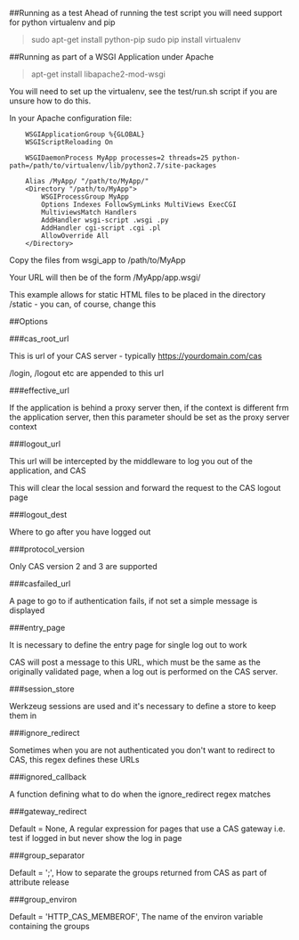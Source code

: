 
##Running as a test
Ahead of running the test script you will need support for python virtualenv and pip

> sudo apt-get install python-pip
> sudo pip install virtualenv

##Running as part of a WSGI Application under Apache

> apt-get install libapache2-mod-wsgi

You will need to set up the virtualenv, see the test/run.sh script if you are unsure how to do this.

In your Apache configuration file:

```
    WSGIApplicationGroup %{GLOBAL}
    WSGIScriptReloading On

    WSGIDaemonProcess MyApp processes=2 threads=25 python-path=/path/to/virtualenv/lib/python2.7/site-packages

    Alias /MyApp/ "/path/to/MyApp/"
    <Directory "/path/to/MyApp">
        WSGIProcessGroup MyApp
        Options Indexes FollowSymLinks MultiViews ExecCGI
        MultiviewsMatch Handlers
        AddHandler wsgi-script .wsgi .py
        AddHandler cgi-script .cgi .pl
        AllowOverride All
    </Directory>
```

Copy the files from wsgi_app to /path/to/MyApp

Your URL will then be of the form /MyApp/app.wsgi/

This example allows for static HTML files to be placed in the directory /static - you can, of course, change this

##Options

###cas_root_url

This is url of your CAS server - typically https://yourdomain.com/cas

/login, /logout etc are appended to this url

###effective_url

If the application is behind a proxy server then, if the context is different frm the application server, then this parameter should be set as the proxy server context 

###logout_url

This url will be intercepted by the middleware to log you out of the application, and CAS

This will clear the local session and forward the request to the CAS logout page

###logout_dest

Where to go after you have logged out

###protocol_version

Only CAS version 2 and 3 are supported

###casfailed_url

A page to go to if authentication fails, if not set a simple message is displayed

###entry_page

It is necessary to define the entry page for single log out to work

CAS will post a message to this URL, which must be the same as the originally validated page, when a log out is performed on the CAS server.

###session_store

Werkzeug sessions are used and it's necessary to define a store to keep them in

###ignore_redirect

Sometimes when you are not authenticated you don't want to redirect to CAS, this regex defines these URLs

###ignored_callback

A function defining what to do when the ignore_redirect regex matches

###gateway_redirect

Default = None, A regular expression for pages that use a CAS gateway i.e. test if logged in but never show the log in page

###group_separator

Default = ';', How to separate the groups returned from CAS as part of attribute release

###group_environ

Default = 'HTTP_CAS_MEMBEROF', The name of the environ variable containing the groups
